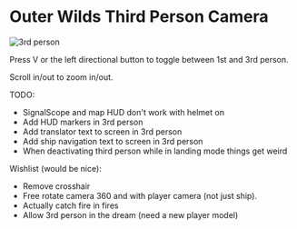 # Outer Wilds Third Person Camera

![3rd person](https://user-images.githubusercontent.com/22628069/142057019-e2dcca28-6838-4b94-b45a-29843d44ab62.png)

Press V or the left directional button to toggle between 1st and 3rd person.

Scroll in/out to zoom in/out.

TODO:
- SignalScope and map HUD don't work with helmet on
- Add HUD markers in 3rd person
- Add translator text to screen in 3rd person
- Add ship navigation text to screen in 3rd person
- When deactivating third person while in landing mode things get weird

Wishlist (would be nice):
- Remove crosshair
- Free rotate camera 360 and with player camera (not just ship).
- Actually catch fire in fires
- Allow 3rd person in the dream (need a new player model)
